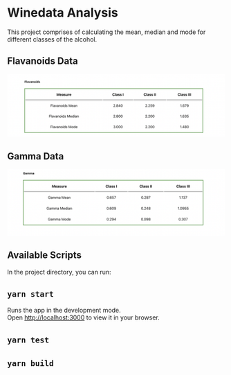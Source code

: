 # Winedata Analysis

This project comprises of calculating the mean, median and mode for different classes of the alcohol.

## Flavanoids Data
![plot](./src/images/flavanoids.png)

## Gamma Data
![plot](./src/images/gamma.png)
## Available Scripts

In the project directory, you can run:

## `yarn start`

Runs the app in the development mode.\
Open [http://localhost:3000](http://localhost:3000) to view it in your browser.

## `yarn test`


## `yarn build`
